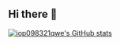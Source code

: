 ## Hi there 👋

[![iop098321qwe's GitHub stats](https://github-readme-stats.vercel.app/api?username=anuraghazra)](https://github.com/iop098321qwe/github-readme-stats)

<!--
**iop098321qwe/iop098321qwe** is a ✨ _special_ ✨ repository because its `README.md` (this file) appears on your GitHub profile.

Here are some ideas to get you started:

- 🔭 I’m currently working on ...
- 🌱 I’m currently learning ...
- 👯 I’m looking to collaborate on ...
- 🤔 I’m looking for help with ...
- 💬 Ask me about ...
- 📫 How to reach me: ...
- 😄 Pronouns: ...
- ⚡ Fun fact: ...
-->
